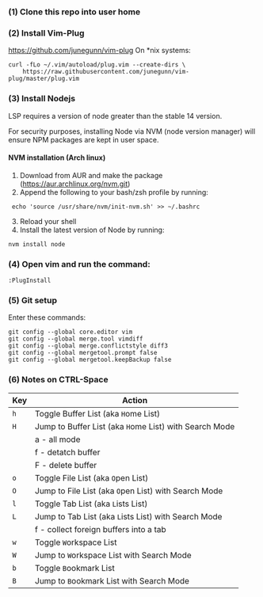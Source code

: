 ### (1) Clone this repo into user home

### (2) Install Vim-Plug
https://github.com/junegunn/vim-plug
On \*nix systems:
```
curl -fLo ~/.vim/autoload/plug.vim --create-dirs \
    https://raw.githubusercontent.com/junegunn/vim-plug/master/plug.vim
```

### (3) Install Nodejs
LSP requires a version of node greater than the stable 14 version.

For security purposes, installing Node via NVM (node version manager) will ensure NPM packages are kept in user space.

#### NVM installation (Arch linux)
1. Download from AUR and make the package (https://aur.archlinux.org/nvm.git)
2. Append the following to your bash/zsh profile by running:
```
 echo 'source /usr/share/nvm/init-nvm.sh' >> ~/.bashrc
```
3. Reload your shell
4. Install the latest version of Node by running:
```
nvm install node
```

### (4) Open vim and run the command:
```
:PlugInstall
```

### (5) Git setup
Enter these commands:
```
git config --global core.editor vim
git config --global merge.tool vimdiff
git config --global merge.conflictstyle diff3
git config --global mergetool.prompt false
git config --global mergetool.keepBackup false
```

### (6) Notes on CTRL-Space
| Key | Action                                                 |
| --- | -----------------------------------------------------  |
| `h` | Toggle Buffer List (aka `H`ome List)                   |
| `H` | Jump to Buffer List (aka `H`ome List) with Search Mode |
|     | a - all mode                                           |
|     | f - detatch buffer                                     |
|     | F - delete buffer                                      |
| `o` | Toggle File List (aka `O`pen List)                     |
| `O` | Jump to File List (aka `O`pen List) with Search Mode   |
| `l` | Toggle Tab List (aka `L`ists List)                     |
| `L` | Jump to Tab List (aka `L`ists List) with Search Mode   |
|     | f - collect foreign buffers into a tab                 |
| `w` | Toggle `W`orkspace List                                |
| `W` | Jump to `W`orkspace List with Search Mode              |
| `b` | Toggle `B`ookmark List                                 |
| `B` | Jump to `B`ookmark List with Search Mode               |
